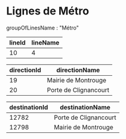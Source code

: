 Lignes de Métro
===================

groupOfLinesName : "Métro"

lineId   | lineName 
-------- | ---
10       | 4


directionId   | directionName 
------------- | -------------
19            | Mairie de Montrouge
20            | Porte de Clignancourt

destinationId | destinationName
------------- | ---------------
12782         | Porte de Clignancourt
12798         | Mairie de Montrouge



